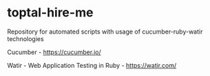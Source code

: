 # toptal-hire-me
Repository for automated scripts with usage of cucumber-ruby-watir technologies 

Cucumber - https://cucumber.io/

Watir - Web Application Testing in Ruby - https://watir.com/
